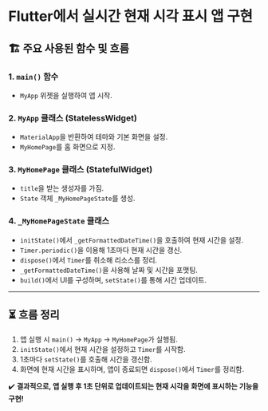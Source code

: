 # Flutter에서 실시간 현재 시각 표시 앱 구현  

## 🏗️ 주요 사용된 함수 및 흐름  
### 1. `main()` 함수  
- `MyApp` 위젯을 실행하여 앱 시작.  

### 2. `MyApp` 클래스 (StatelessWidget)  
- `MaterialApp`을 반환하여 테마와 기본 화면을 설정.  
- `MyHomePage`를 홈 화면으로 지정.  

### 3. `MyHomePage` 클래스 (StatefulWidget)  
- `title`을 받는 생성자를 가짐.  
- `State` 객체 `_MyHomePageState`를 생성.  

### 4. `_MyHomePageState` 클래스  
- `initState()`에서 `_getFormattedDateTime()`을 호출하여 현재 시간을 설정.  
- `Timer.periodic()`을 이용해 1초마다 현재 시간을 갱신.  
- `dispose()`에서 `Timer`를 취소해 리소스를 정리.  
- `_getFormattedDateTime()`을 사용해 날짜 및 시간을 포맷팅.  
- `build()`에서 UI를 구성하며, `setState()`를 통해 시간 업데이트.  

---

## ⏳ 흐름 정리  
1. 앱 실행 시 `main()` → `MyApp` → `MyHomePage`가 실행됨.  
2. `initState()`에서 현재 시간을 설정하고 `Timer`를 시작함.  
3. 1초마다 `setState()`를 호출해 시간을 갱신함.  
4. 화면에 현재 시간을 표시하며, 앱이 종료되면 `dispose()`에서 `Timer`를 정리함.  

✔️ **결과적으로, 앱 실행 후 1초 단위로 업데이트되는 현재 시각을 화면에 표시하는 기능을 구현!** 
